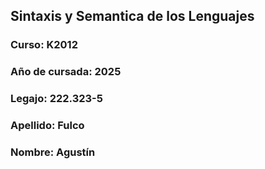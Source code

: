 ## Sintaxis y Semantica de los Lenguajes
### **Curso:** K2012
### **Año de cursada:** 2025
### **Legajo:** 222.323-5
### **Apellido:** Fulco
### **Nombre:** Agustín

